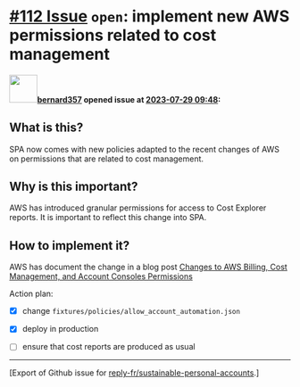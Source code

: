 # [\#112 Issue](https://github.com/reply-fr/sustainable-personal-accounts/issues/112) `open`: implement new AWS permissions related to cost management

#### <img src="https://avatars.githubusercontent.com/u/235078?v=4" width="50">[bernard357](https://github.com/bernard357) opened issue at [2023-07-29 09:48](https://github.com/reply-fr/sustainable-personal-accounts/issues/112):

## What is this?
SPA now comes with new policies adapted to the recent changes of AWS on permissions that are related to cost management.

## Why is this important?
AWS has introduced granular permissions for access to Cost Explorer reports. It is important to reflect this change into SPA.

## How to implement it?
AWS has document the change in a blog post [Changes to AWS Billing, Cost Management, and Account Consoles Permissions](https://aws.amazon.com/blogs/aws-cloud-financial-management/changes-to-aws-billing-cost-management-and-account-consoles-permissions/)

Action plan:
- [x] change `fixtures/policies/allow_account_automation.json`
- [x] deploy in production
- [ ] ensure that cost reports are produced as usual




-------------------------------------------------------------------------------



[Export of Github issue for [reply-fr/sustainable-personal-accounts](https://github.com/reply-fr/sustainable-personal-accounts).]
